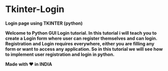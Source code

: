 # Tkinter-Login

**Login page using TKINTER (python)**

**Welcome to Python GUI Login tutorial. In this tutorial i will teach you to create a Login form where user can register themselves and can login. Registration and Login requires everywhere,  either you are filling any form or want to access any application. So in this tutorial we will see how to implement user registration and login in python.**



**Made with ❤ in INDIA**
